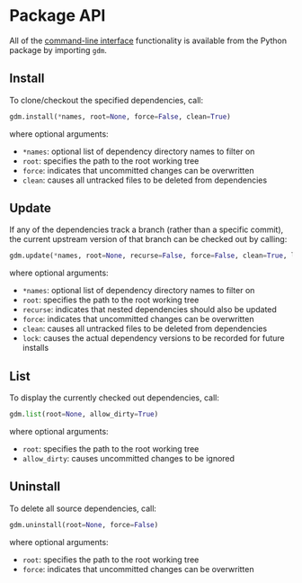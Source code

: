 # Package API

All of the [command-line interface](cli.md) functionality is available from the Python package by importing `gdm`.

## Install

To clone/checkout the specified dependencies, call:

```python
gdm.install(*names, root=None, force=False, clean=True)
```

where optional arguments:

- `*names`: optional list of dependency directory names to filter on
- `root`: specifies the path to the root working tree
- `force`: indicates that uncommitted changes can be overwritten
- `clean`: causes all untracked files to be deleted from dependencies

## Update

If any of the dependencies track a branch (rather than a specific commit), the current upstream version of that branch can be checked out by calling:

```python
gdm.update(*names, root=None, recurse=False, force=False, clean=True, lock=True)
```

where optional arguments:

- `*names`: optional list of dependency directory names to filter on
- `root`: specifies the path to the root working tree
- `recurse`: indicates that nested dependencies should also be updated
- `force`: indicates that uncommitted changes can be overwritten
- `clean`: causes all untracked files to be deleted from dependencies
- `lock`: causes the actual dependency versions to be recorded for future installs

## List

To display the currently checked out dependencies, call:

```python
gdm.list(root=None, allow_dirty=True)
```

where optional arguments:

- `root`: specifies the path to the root working tree
- `allow_dirty`: causes uncommitted changes to be ignored

## Uninstall

To delete all source dependencies, call:

```python
gdm.uninstall(root=None, force=False)
```

where optional arguments:

- `root`: specifies the path to the root working tree
- `force`: indicates that uncommitted changes can be overwritten

